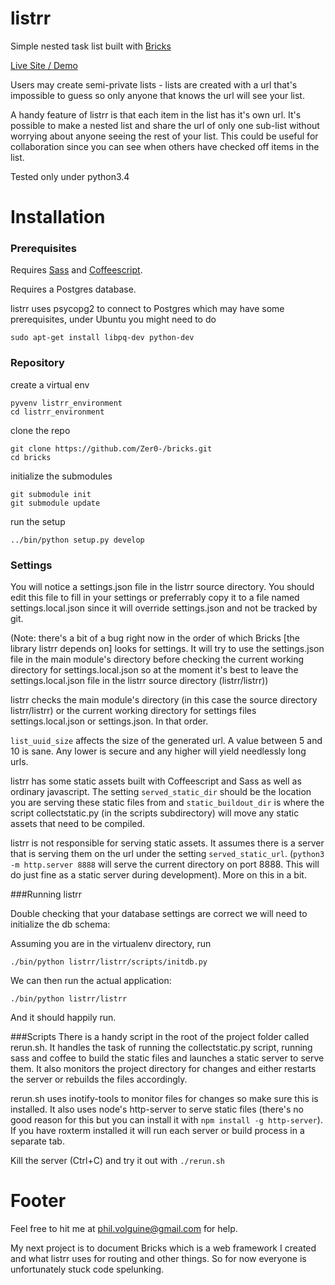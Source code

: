 listrr
======

Simple nested task list built with [Bricks](https://github.com/Zer0-/bricks.git)

[Live Site / Demo](http://listrr.volguine.com/)

Users may create semi-private lists - lists are created with a url that's impossible to guess so only
anyone that knows the url will see your list.

A handy feature of listrr is that each item in the list has it's own url. It's possible to make a nested list
and share the url of only one sub-list without worrying about anyone seeing the rest of your list.
This could be useful for collaboration since you can see when others have checked off items in the list.

Tested only under python3.4


Installation
=========

### Prerequisites
Requires [Sass](http://sass-lang.com/) and [Coffeescript](http://coffeescript.org/).

Requires a Postgres database.

listrr uses psycopg2 to connect to Postgres which may have some prerequisites, under Ubuntu you might need to do

`sudo apt-get install libpq-dev python-dev`


### Repository
create a virtual env

```
pyvenv listrr_environment
cd listrr_environment
```

clone the repo

```
git clone https://github.com/Zer0-/bricks.git
cd bricks
```

initialize the submodules

```
git submodule init
git submodule update
```

run the setup

`../bin/python setup.py develop`


### Settings
You will notice a settings.json file in the listrr source directory. You should edit this file
to fill in your settings or preferrably copy it to a file named settings.local.json since it will override settings.json
and not be tracked by git.

(Note: there's a bit of a bug right now in the order of which Bricks [the library listrr depends on] looks for settings.
It will try to use the settings.json file in the main module's directory before checking the current working directory for settings.local.json so at the moment it's best to leave the settings.local.json file in the listrr source directory (listrr/listrr))

listrr checks the main module's directory (in this case the source directory listrr/listrr) or the current working directory for settings files settings.local.json or settings.json. In that order.

`list_uuid_size` affects the size of the generated url. A value between 5 and 10 is sane. Any lower is secure
and any higher will yield needlessly long urls.

listrr has some static assets built with Coffeescript and Sass as well as ordinary javascript. The setting `served_static_dir` should be the location you are serving these static files from and `static_buildout_dir` is where the script collectstatic.py (in the scripts subdirectory)
will move any static assets that need to be compiled.

listrr is not responsible for serving static assets. It assumes there is a server that is serving them on the url under the setting
`served_static_url`.
(`python3 -m http.server 8888` will serve the current directory on port 8888. This will do just fine as a static server during development). More on this in a bit.

###Running listrr

Double checking that your database settings are correct we will need to initialize the db schema:

Assuming you are in the virtualenv directory, run

`./bin/python listrr/listrr/scripts/initdb.py`

We can then run the actual application:

`./bin/python listrr/listrr`

And it should happily run.

###Scripts
There is a handy script in the root of the project folder called rerun.sh. It handles the task of running the collectstatic.py
script, running sass and coffee to build the static files and launches a static server to serve them. It also monitors
the project directory for changes and either restarts the server or rebuilds the files accordingly.

rerun.sh uses inotify-tools to monitor files for changes so make sure this is installed. It also uses node's http-server to serve
static files (there's no good reason for this but you can install it with `npm install -g http-server`). If you have roxterm installed
it will run each server or build process in a separate tab.

Kill the server (Ctrl+C) and try it out with `./rerun.sh`


Footer
=========

Feel free to hit me at phil.volguine@gmail.com for help.


My next project is to document Bricks which is a web framework I created and what listrr uses for routing and other things.
So for now everyone is unfortunately stuck code spelunking.
